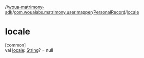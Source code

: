 //[woua-matrimony-sdk](../../../index.md)/[com.woualabs.matrimony.user.mapper](../index.md)/[PersonalRecord](index.md)/[locale](locale.md)

# locale

[common]\
val [locale](locale.md): [String](https://kotlinlang.org/api/latest/jvm/stdlib/kotlin/-string/index.html)? = null
